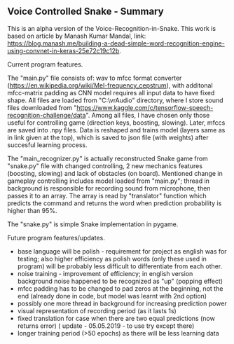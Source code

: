 Voice Controlled Snake - Summary
-----

This is an alpha version of the Voice-Recognition-in-Snake.
This work is based on article by Manash Kumar Mandal, 
link: https://blog.manash.me/building-a-dead-simple-word-recognition-engine-using-convnet-in-keras-25e72c19c12b.

Current program features.

The "main.py" file consists of: wav to mfcc format converter (https://en.wikipedia.org/wiki/Mel-frequency_cepstrum), with additonal 
mfcc-matrix padding as CNN model requires all input data to have fixed shape. All files are loaded from "C:\vrAudio" directory, where I 
store sound files downloaded from "https://www.kaggle.com/c/tensorflow-speech-recognition-challenge/data". Among all files, I have chosen 
only those useful for controlling game (direction keys, boosting, slowing). Later, mfccs are saved into .npy files. Data is reshaped and trains model (layers same as in link given at the top), which is saved to json file (with weights) after succesful learning process. 

The "main_recognizer.py" is actually reconstructed Snake game from "snake.py" file with changed controlling, 2 new mechanics features (boosting, slowing) and lack of obstacles (on board). Mentioned change in gameplay controlling includes model loaded from "main.py"; thread in background is responsible for recording sound from microphone, then passes it to an array. The array is read by "translator" function which predicts the command and returns the word when prediction probability is higher than 95%. 

The "snake.py" is simple Snake implementation in pygame.

Future program features/updates.

- base language will be polish - requirement for project as english was for testing; also higher efficiency as polish words (only these used in program) will be probably less difficult to differentiate from each other.
- noise training - improvement of efficiency; in english version background noise happened to be recognized as "up" (popping effect)
- mfcc padding has to be changed to pad zeros at the beginning, not the end (already done in code, but model was learnt with 2nd option)
- possibly one more thread in background for increasing prediction power
- visual representation of recording period (as it lasts 1s)
- fixed translation for case when there are two equal predictions (now returns error) ( update - 05.05.2019 - to use try except there)
- longer training period (>50 epochs) as there will be less learning data


